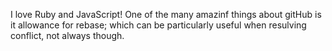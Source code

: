 I love Ruby and JavaScript!
One of the many amazinf things about gitHub is it allowance for rebase; which can be particularly useful when resulving conflict, not always though.